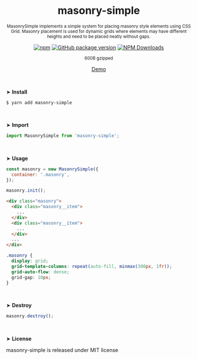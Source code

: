 <div align="center">
<br>

<h1>masonry-simple</h1>

<p><sup>MasonrySimple implements a simple system for placing masonry style elements using CSS Grid. Masonry placement is used for dynamic grids where elements may have different heights and need to be placed neatly without gaps.</sup></p>

[![npm](https://img.shields.io/npm/v/masonry-simple.svg?colorB=brightgreen)](https://www.npmjs.com/package/masonry-simple)
[![GitHub package version](https://img.shields.io/github/package-json/v/ux-ui-pro/masonry-simple.svg)](https://github.com/ux-ui-pro/masonry-simple)
[![NPM Downloads](https://img.shields.io/npm/dm/masonry-simple.svg?style=flat)](https://www.npmjs.org/package/masonry-simple)

<sup>600B gzipped</sup>

<a href="https://codepen.io/ux-ui/pen/poxGEqX">Demo</a>

</div>
<br>

&#10148; **Install**
```console
$ yarn add masonry-simple
```
<br>

&#10148; **Import**
```javascript
import MasonrySimple from 'masonry-simple';
```
<br>

&#10148; **Usage**
```javascript
const masonry = new MasonrySimple({
  container: '.masonry',
});

masonry.init();
```
```HTML
<div class="masonry">
  <div class="masonry__item">
    ...
  </div>
  <div class="masonry__item">
    ...
  </div>
  ...
</div>
```
```SCSS
.masonry {
  display: grid;
  grid-template-columns: repeat(auto-fill, minmax(300px, 1fr));
  grid-auto-flow: dense;
  grid-gap: 10px;
}
```
<br>

&#10148; **Destroy**
```javascript
masonry.destroy();
```
<br>

&#10148; **License**

masonry-simple is released under MIT license
